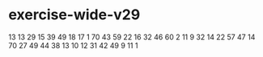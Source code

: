 # exercise-wide-v29
13
13
29
15
39
49
18
17
1
70
43
59
22
16
32
46
60
2
11
9
32
14
22
57
47
14
70
27
49
44
38
13
10
12
31
42
49
9
11
1
